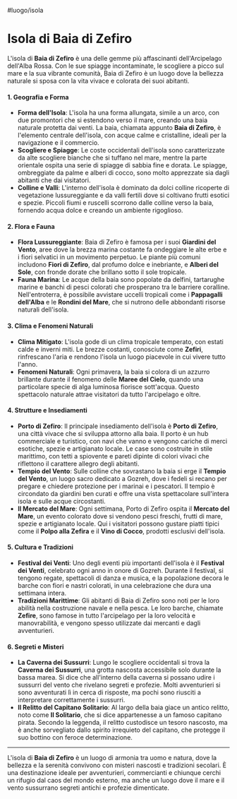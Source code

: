 #luogo/isola 
# **Isola di Baia di Zefiro**

L'isola di **Baia di Zefiro** è una delle gemme più affascinanti dell'Arcipelago dell'Alba Rossa. Con le sue spiagge incontaminate, le scogliere a picco sul mare e la sua vibrante comunità, Baia di Zefiro è un luogo dove la bellezza naturale si sposa con la vita vivace e colorata dei suoi abitanti.

#### **1. Geografia e Forma**
- **Forma dell'Isola**: L'isola ha una forma allungata, simile a un arco, con due promontori che si estendono verso il mare, creando una baia naturale protetta dai venti. La baia, chiamata appunto **Baia di Zefiro**, è l'elemento centrale dell'isola, con acque calme e cristalline, ideali per la navigazione e il commercio.
- **Scogliere e Spiagge**: Le coste occidentali dell'isola sono caratterizzate da alte scogliere bianche che si tuffano nel mare, mentre la parte orientale ospita una serie di spiagge di sabbia fine e dorata. Le spiagge, ombreggiate da palme e alberi di cocco, sono molto apprezzate sia dagli abitanti che dai visitatori.
- **Colline e Valli**: L'interno dell'isola è dominato da dolci colline ricoperte di vegetazione lussureggiante e da valli fertili dove si coltivano frutti esotici e spezie. Piccoli fiumi e ruscelli scorrono dalle colline verso la baia, fornendo acqua dolce e creando un ambiente rigoglioso.

#### **2. Flora e Fauna**
- **Flora Lussureggiante**: Baia di Zefiro è famosa per i suoi **Giardini del Vento**, aree dove la brezza marina costante fa ondeggiare le alte erbe e i fiori selvatici in un movimento perpetuo. Le piante più comuni includono **Fiori di Zefiro**, dal profumo dolce e inebriante, e **Alberi del Sole**, con fronde dorate che brillano sotto il sole tropicale.
- **Fauna Marina**: Le acque della baia sono popolate da delfini, tartarughe marine e banchi di pesci colorati che prosperano tra le barriere coralline. Nell'entroterra, è possibile avvistare uccelli tropicali come i **Pappagalli dell'Alba** e le **Rondini del Mare**, che si nutrono delle abbondanti risorse naturali dell'isola.

#### **3. Clima e Fenomeni Naturali**
- **Clima Mitigato**: L'isola gode di un clima tropicale temperato, con estati calde e inverni miti. Le brezze costanti, conosciute come **Zefiri**, rinfrescano l'aria e rendono l'isola un luogo piacevole in cui vivere tutto l'anno.
- **Fenomeni Naturali**: Ogni primavera, la baia si colora di un azzurro brillante durante il fenomeno delle **Maree del Cielo**, quando una particolare specie di alga luminosa fiorisce sott'acqua. Questo spettacolo naturale attrae visitatori da tutto l'arcipelago e oltre.

#### **4. Strutture e Insediamenti**
- **Porto di Zefiro**: Il principale insediamento dell'isola è **Porto di Zefiro**, una città vivace che si sviluppa attorno alla baia. Il porto è un hub commerciale e turistico, con navi che vanno e vengono cariche di merci esotiche, spezie e artigianato locale. Le case sono costruite in stile marittimo, con tetti a spiovente e pareti dipinte di colori vivaci che riflettono il carattere allegro degli abitanti.
- **Tempio del Vento**: Sulle colline che sovrastano la baia si erge il **Tempio del Vento**, un luogo sacro dedicato a Gozreh, dove i fedeli si recano per pregare e chiedere protezione per i marinai e i pescatori. Il tempio è circondato da giardini ben curati e offre una vista spettacolare sull'intera isola e sulle acque circostanti.
- **Il Mercato del Mare**: Ogni settimana, Porto di Zefiro ospita il **Mercato del Mare**, un evento colorato dove si vendono pesci freschi, frutti di mare, spezie e artigianato locale. Qui i visitatori possono gustare piatti tipici come il **Polpo alla Zefira** e il **Vino di Cocco**, prodotti esclusivi dell'isola.

#### **5. Cultura e Tradizioni**
- **Festival dei Venti**: Uno degli eventi più importanti dell'isola è il **Festival dei Venti**, celebrato ogni anno in onore di Gozreh. Durante il festival, si tengono regate, spettacoli di danza e musica, e la popolazione decora le barche con fiori e nastri colorati, in una celebrazione che dura una settimana intera.
- **Tradizioni Marittime**: Gli abitanti di Baia di Zefiro sono noti per le loro abilità nella costruzione navale e nella pesca. Le loro barche, chiamate **Zefire**, sono famose in tutto l'arcipelago per la loro velocità e manovrabilità, e vengono spesso utilizzate dai mercanti e dagli avventurieri.

#### **6. Segreti e Misteri**
- **La Caverna dei Sussurri**: Lungo le scogliere occidentali si trova la **Caverna dei Sussurri**, una grotta nascosta accessibile solo durante la bassa marea. Si dice che all'interno della caverna si possano udire i sussurri del vento che rivelano segreti e profezie. Molti avventurieri si sono avventurati lì in cerca di risposte, ma pochi sono riusciti a interpretare correttamente i sussurri.
- **Il Relitto del Capitano Solitario**: Al largo della baia giace un antico relitto, noto come **Il Solitario**, che si dice appartenesse a un famoso capitano pirata. Secondo la leggenda, il relitto custodisce un tesoro nascosto, ma è anche sorvegliato dallo spirito irrequieto del capitano, che protegge il suo bottino con feroce determinazione.

---

L'isola di **Baia di Zefiro** è un luogo di armonia tra uomo e natura, dove la bellezza e la serenità convivono con misteri nascosti e tradizioni secolari. È una destinazione ideale per avventurieri, commercianti e chiunque cerchi un rifugio dal caos del mondo esterno, ma anche un luogo dove il mare e il vento sussurrano segreti antichi e profezie dimenticate.